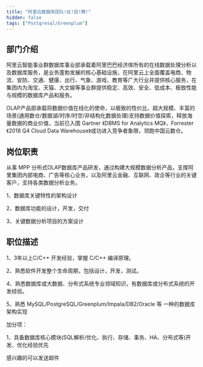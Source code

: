 ```yaml
---
title: "阿里云数据库团队!在!招!聘!"
hidden: false
tags: ["Postgresql/Greenplum"]
---
```


## 部门介绍

阿里云智能事业群数据库事业部承载着阿里巴巴经济体所有的在线数据处理分析以及数据库服务，是业务蓬勃发展的核心基础设施，在阿里云上全面覆盖电商、物流、安防、交通、健康、出行、气象、游戏、教育等广大行业并提供核心服务，在集团内为淘宝、天猫、大文娱等事业群提供稳定、高效、安全、低成本、极致性能与规模的数据库产品和服务。

OLAP产品部承载将数据价值在线化的使命，以极致的性价比、超大规模、丰富的场景(通用数仓/数据湖/时序/时空/非结构化数据处理)支持数据价值探索，释放海量数据的商业价值，当前已入围 Gartner 《DBMS for Analytics MQ》，Forrester《2018 Q4 Cloud Data Warehouse》成功进入竞争者象限，领跑中国云数仓。

## 岗位职责

从事 MPP 分布式OLAP数据库产品研发，通过构建大规模数据分析产品，支撑阿里集团内部电商、广告等核心业务，以及阿里云金融、互联网、政企等行业的关键客户，支持各类数据分析业务。

1、数据库关键特性的架构设计

2、数据库功能的设计，开发，交付

3、关键数据分析项目的方案设计



## 职位描述

1、3年以上C/C++ 开发经验，掌握 C/C++ 编译原理。

2、熟悉软件开发整个生命周期，包括设计，开发，测试。

4、熟悉数据库或大数据、分布式系统专业领域知识，有数据库或分布式系统的开发经验。

5、熟悉 MySQL/PostgreSQL/Greenplum/Impala/DB2/Oracle 等 一种的数据库架构实现


加分项：

1、具备数据库核心模块(SQL解析/优化、执行、存储、事务、HA、分布式等)开发、优化经验优先



感兴趣的可以发送邮件